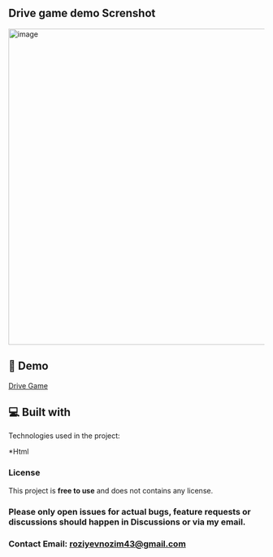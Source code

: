 <h2>Drive game demo Screnshot</h2>

<img width="1360" height="621" alt="image" src="https://github.com/user-attachments/assets/7af4af2f-8c84-4ed2-97cf-e8e013116ec3" />

<h2>🚀 Demo</h2>

[Drive Game](https://drive-game-three.vercel.app/)

<h2>💻 Built with</h2>

Technologies used in the project:

*Html

### License

This project is **free to use** and does not contains any license.

### Please only open issues for actual bugs, feature requests or discussions should happen in Discussions or via my email.

### Contact Email: roziyevnozim43@gmail.com
